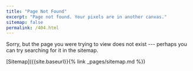 ```yaml
---
title: "Page Not Found"
excerpt: "Page not found. Your pixels are in another canvas."
sitemap: false
permalink: /404.html
---
```


Sorry, but the page you were trying to view does not exist --- perhaps you can try searching for it in the sitemap.

[Sitemap]({{site.baseurl}}{% link _pages/sitemap.md %})
